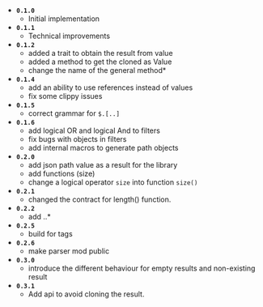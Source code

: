* **`0.1.0`**
  * Initial implementation
* **`0.1.1`**
  * Technical improvements
* **`0.1.2`**
  * added a trait to obtain the result from value
  * added a method to get the cloned as Value
  * change the name of the general method*
* **`0.1.4`**
  * add an ability to use references instead of values
  * fix some clippy issues
* **`0.1.5`**
  * correct grammar for `$.[..]`
* **`0.1.6`**
  * add logical OR and logical And to filters
  * fix bugs with objects in filters
  * add internal macros to generate path objects
* **`0.2.0`**
  * add json path value as a result for the library  
  * add functions (size)
  * change a logical operator `size` into function `size()`
* **`0.2.1`**
  * changed the contract for length() function.
* **`0.2.2`**
  * add ..*
* **`0.2.5`**
  * build for tags  
* **`0.2.6`**
  * make parser mod public  
* **`0.3.0`**
  * introduce the different behaviour for empty results and non-existing result
* **`0.3.1`**
  * Add api to avoid cloning the result.